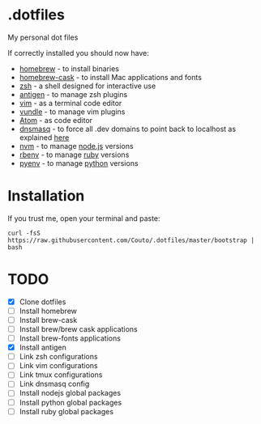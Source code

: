 .dotfiles
=========

My personal dot files

If correctly installed you should now have:

  * [homebrew](http://brew.sh) - to install binaries
  * [homebrew-cask](https://github.com/caskroom/homebrew-cask) - to install Mac applications and fonts
  * [zsh](http://www.zsh.org) - a shell designed for interactive use
  * [antigen](http://antigen.sharats.me) - to manage zsh plugins
  * [vim](http://www.vim.org) - as a terminal code editor
  * [vundle](https://github.com/gmarik/Vundle.vim) - to manage vim plugins
  * [Atom](https://atom.io) - as code editor
  * [dnsmasq](http://www.thekelleys.org.uk/dnsmasq/doc.html) - to force all .dev domains to point back to localhost as explained [here](http://passingcuriosity.com/2013/dnsmasq-dev-osx/)
  * [nvm](https://github.com/creationix/nvm) - to manage [node.js](http://nodejs.org) versions
  * [rbenv](https://github.com/sstephenson/rbenv) - to manage [ruby](https://www.ruby-lang.org) versions
  * [pyenv](https://github.com/yyuu/pyenv) - to manage [python](https://www.python.org) versions

Installation
===========

If you trust me, open your terminal and paste:

```shell
curl -fsS https://raw.githubusercontent.com/Couto/.dotfiles/master/bootstrap | bash
```


TODO
====

- [x] Clone dotfiles
- [ ] Install homebrew
- [ ] Install brew-cask
- [ ] Install brew/brew cask applications
- [ ] Install brew-fonts applications
- [x] Install antigen
- [ ] Link zsh configurations
- [ ] Link vim configurations
- [ ] Link tmux configurations
- [ ] Link dnsmasq config
- [ ] Install nodejs global packages
- [ ] Install python global packages
- [ ] Install ruby global packages
